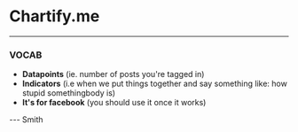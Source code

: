 # Chartify.me

---

### **VOCAB**

- **Datapoints** (ie. number of posts you're tagged in)
- **Indicators** (i.e when we put things together and say something like: how stupid somethingbody is)
- **It's for facebook** (you should use it once it works)

--- Smith